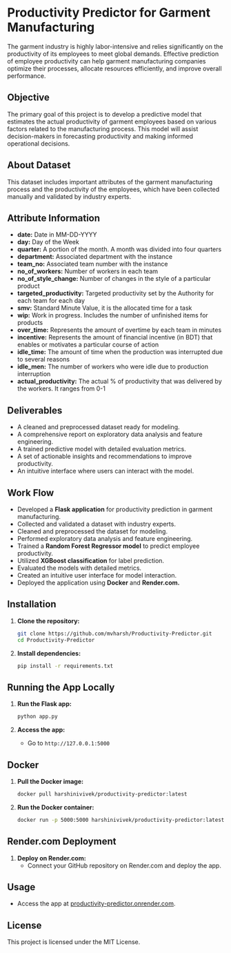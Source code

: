 # Productivity Predictor for Garment Manufacturing

The garment industry is highly labor-intensive and relies significantly on the productivity of its employees to meet global demands. Effective prediction of employee productivity can help garment manufacturing companies optimize their processes, allocate resources efficiently, and improve overall performance.

## Objective

The primary goal of this project is to develop a predictive model that estimates the actual productivity of garment employees based on various factors related to the manufacturing process. This model will assist decision-makers in forecasting productivity and making informed operational decisions.

## About Dataset

This dataset includes important attributes of the garment manufacturing process and the productivity of the employees, which have been collected manually and validated by industry experts.

## Attribute Information

- **date:** Date in MM-DD-YYYY
- **day:** Day of the Week
- **quarter:** A portion of the month. A month was divided into four quarters
- **department:** Associated department with the instance
- **team_no:** Associated team number with the instance
- **no_of_workers:** Number of workers in each team
- **no_of_style_change:** Number of changes in the style of a particular product
- **targeted_productivity:** Targeted productivity set by the Authority for each team for each day
- **smv:** Standard Minute Value, it is the allocated time for a task
- **wip:** Work in progress. Includes the number of unfinished items for products
- **over_time:** Represents the amount of overtime by each team in minutes
- **incentive:** Represents the amount of financial incentive (in BDT) that enables or motivates a particular course of action
- **idle_time:** The amount of time when the production was interrupted due to several reasons
- **idle_men:** The number of workers who were idle due to production interruption
- **actual_productivity:** The actual % of productivity that was delivered by the workers. It ranges from 0-1

## Deliverables

- A cleaned and preprocessed dataset ready for modeling.
- A comprehensive report on exploratory data analysis and feature engineering.
- A trained predictive model with detailed evaluation metrics.
- A set of actionable insights and recommendations to improve productivity.
- An intuitive interface where users can interact with the model.

## Work Flow

- Developed a **Flask application** for productivity prediction in garment manufacturing.
- Collected and validated a dataset with industry experts.
- Cleaned and preprocessed the dataset for modeling.
- Performed exploratory data analysis and feature engineering.
- Trained a **Random Forest Regressor model** to predict employee productivity.
- Utilized **XGBoost classification** for label prediction.
- Evaluated the models with detailed metrics.
- Created an intuitive user interface for model interaction.
- Deployed the application using **Docker** and **Render.com.**

## Installation

1. **Clone the repository:**
    ```sh
    git clone https://github.com/mvharsh/Productivity-Predictor.git
    cd Productivity-Predictor
    ```

2. **Install dependencies:**
    ```sh
    pip install -r requirements.txt
    ```

## Running the App Locally

1. **Run the Flask app:**
    ```sh
    python app.py
    ```

2. **Access the app:**
    - Go to `http://127.0.0.1:5000`

## Docker 

1. **Pull the Docker image:**
    ```sh
    docker pull harshinivivek/productivity-predictor:latest
    ```

2. **Run the Docker container:**
    ```sh
    docker run -p 5000:5000 harshinivivek/productivity-predictor:latest
    ```

## Render.com Deployment

1. **Deploy on Render.com:**
    - Connect your GitHub repository on Render.com and deploy the app.

## Usage

- Access the app at [productivity-predictor.onrender.com](https://productivity-predictor.onrender.com/).

## License

This project is licensed under the MIT License.
